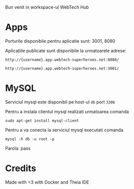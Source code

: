 Bun venit in workspace-ul WebTech Hub

# Apps

Porturile disponibile pentru aplicatie sunt: 3001, 8080

Aplicațiile publicate sunt disponibile la urmatoarele adrese:

```
http://{username}.app.webtech-superheroes.net:8080/
```

```
http://{username}.app.webtech-superheroes.net:3001/
```

# MySQL

Serviciul mysql este disponibil pe host-ul ```db``` port ```3306```

Pentru a instala clientul mysql realizati urmatoarea comanda

```
sudo apt-get install mysql-client
```

Pentru a va conecta la serviciul mysql executati comanda

```
mysql -h db -u root -p
```

Parola: pass

# Credits

Made with <3 with Docker and Theia IDE